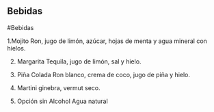 ## Bebidas

#Bebidas

1.Mojito 
Ron, jugo de limón, azúcar, hojas de menta y agua mineral con hielos. 

2. Margarita
Tequila, jugo de limón, sal y hielo. 

3. Piña Colada
Ron blanco, crema de coco, jugo de piña y hielo. 

4. Martini 
ginebra, vermut seco. 

5. Opción sin Alcohol
Agua natural
